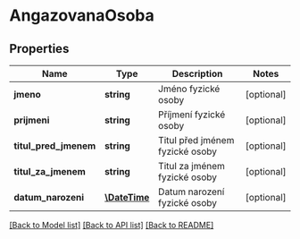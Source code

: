 # AngazovanaOsoba

## Properties
Name | Type | Description | Notes
------------ | ------------- | ------------- | -------------
**jmeno** | **string** | Jméno fyzické osoby | [optional] 
**prijmeni** | **string** | Příjmení fyzické osoby | [optional] 
**titul_pred_jmenem** | **string** | Titul před jménem fyzické osoby | [optional] 
**titul_za_jmenem** | **string** | Titul za jménem fyzické osoby | [optional] 
**datum_narozeni** | [**\DateTime**](\DateTime.md) | Datum narození fyzické osoby | [optional] 

[[Back to Model list]](../../README.md#documentation-for-models) [[Back to API list]](../../README.md#documentation-for-api-endpoints) [[Back to README]](../../README.md)

